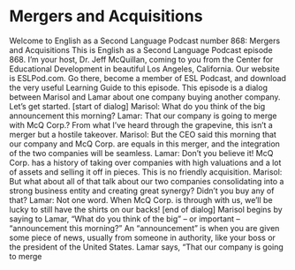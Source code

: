 # Mergers and Acquisitions

Welcome to English as a Second Language Podcast number 868: Mergers and Acquisitions  This is English as a Second Language Podcast episode 868. I’m your host, Dr. Jeff McQuillan, coming to you from the Center for Educational Development in beautiful Los Angeles, California.   Our website is ESLPod.com. Go there, become a member of ESL Podcast, and download the very useful Learning Guide to this episode.   This episode is a dialog between Marisol and Lamar about one company buying another company. Let’s get started.  [start of dialog]  Marisol:  What do you think of the big announcement this morning?  Lamar:  That our company is going to merge with McQ Corp.?  From what I’ve heard through the grapevine, this isn’t a merger but a hostile takeover.  Marisol:  But the CEO said this morning that our company and McQ Corp. are equals in this merger, and the integration of the two companies will be seamless.  Lamar:  Don’t you believe it!  McQ Corp. has a history of taking over companies with high valuations and a lot of assets and selling it off in pieces.  This is no friendly acquisition.  Marisol:  But what about all of that talk about our two companies consolidating into a strong business entity and creating great synergy?  Didn’t you buy any of that?  Lamar:  Not one word.  When McQ Corp. is through with us, we’ll be lucky to still have the shirts on our backs!  [end of dialog]  Marisol begins by saying to Lamar, “What do you think of the big” – or important – “announcement this morning?” An “announcement” is when you are given some piece of news, usually from someone in authority, like your boss or the president of the United States. Lamar says, “That our company is going to merge 